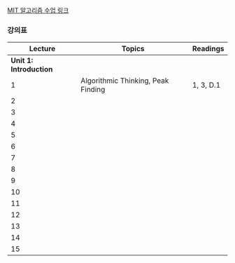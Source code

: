 [MIT 알고리즘 수업 링크](https://ocw.mit.edu/courses/electrical-engineering-and-computer-science/6-006-introduction-to-algorithms-fall-2011/ "MIT Algo")

### 강의표

| Lecture                  | Topics                             | Readings  |
| ------------------------ | ---------------------------------- | --------- |
| **Unit 1: Introduction** |
| 1                        | Algorithmic Thinking, Peak Finding | 1, 3, D.1 |
| 2                        |                                    |           |
| 3                        |                                    |           |
| 4                        |                                    |           |
| 5                        |                                    |           |
| 6                        |                                    |           |
| 7                        |                                    |           |
| 8                        |                                    |           |
| 9                        |                                    |           |
| 10                       |                                    |           |
| 11                       |                                    |           |
| 12                       |                                    |           |
| 13                       |                                    |           |
| 14                       |                                    |           |
| 15                       |                                    |           |
